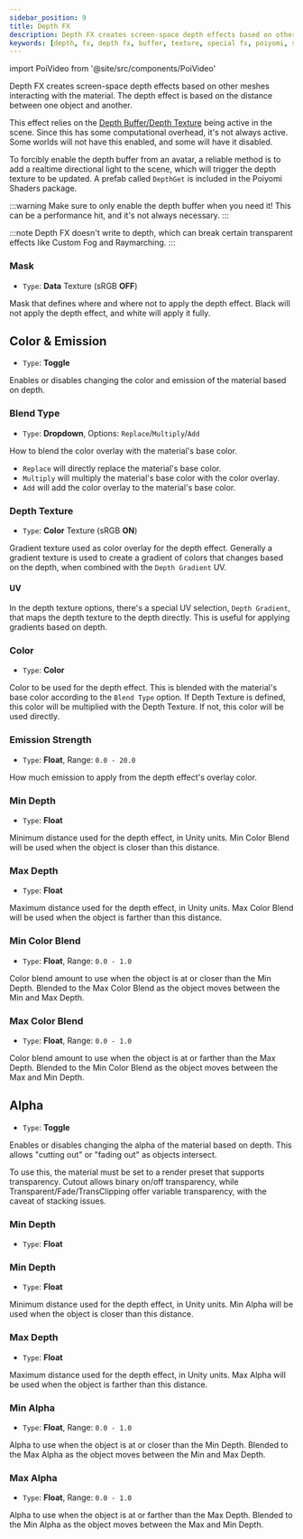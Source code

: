 ```yaml
---
sidebar_position: 9
title: Depth FX
description: Depth FX creates screen-space depth effects based on other meshes interacting with the Material. It is based on the distance between one object and another.
keywords: [depth, fx, depth fx, buffer, texture, special fx, poiyomi, shader]
---
```

import PoiVideo from '@site/src/components/PoiVideo'

Depth FX creates screen-space depth effects based on other meshes interacting with the material. The depth effect is based on the distance between one object and another.

This effect relies on the [Depth Buffer/Depth Texture](https://docs.unity3d.com/Manual/SL-CameraDepthTexture.html) being active in the scene. Since this has some computational overhead, it's not always active. Some worlds will not have this enabled, and some will have it disabled.

To forcibly enable the depth buffer from an avatar, a reliable method is to add a realtime directional light to the scene, which will trigger the depth texture to be updated. A prefab called `DepthGet` is included in the Poiyomi Shaders package.

:::warning
Make sure to only enable the depth buffer when you need it! This can be a performance hit, and it's not always necessary.
:::

:::note
Depth FX doesn't write to depth, which can break certain transparent effects like Custom Fog and Raymarching.
:::

### Mask

- `Type`: **Data** Texture (sRGB **OFF**)

Mask that defines where and where not to apply the depth effect. Black will not apply the depth effect, and white will apply it fully.

## Color & Emission

- `Type`: **Toggle**

Enables or disables changing the color and emission of the material based on depth.

### Blend Type

- `Type`: **Dropdown**, Options: `Replace`/`Multiply`/`Add`

How to blend the color overlay with the material's base color.

- `Replace` will directly replace the material's base color.
- `Multiply` will multiply the material's base color with the color overlay.
- `Add` will add the color overlay to the material's base color.

### Depth Texture

- `Type`: **Color** Texture (sRGB **ON**)

Gradient texture used as color overlay for the depth effect. Generally a gradient texture is used to create a gradient of colors that changes based on the depth, when combined with the `Depth Gradient` UV.

#### UV

In the depth texture options, there's a special UV selection, `Depth Gradient`, that maps the depth texture to the depth directly. This is useful for applying gradients based on depth.

### Color

- `Type`: **Color**

Color to be used for the depth effect. This is blended with the material's base color according to the `Blend Type` option. If Depth Texture is defined, this color will be multiplied with the Depth Texture. If not, this color will be used directly.

### Emission Strength

- `Type`: **Float**, Range: `0.0 - 20.0`

How much emission to apply from the depth effect's overlay color.

### Min Depth

- `Type`: **Float**

Minimum distance used for the depth effect, in Unity units. Min Color Blend will be used when the object is closer than this distance.

### Max Depth

- `Type`: **Float**

Maximum distance used for the depth effect, in Unity units. Max Color Blend will be used when the object is farther than this distance.

### Min Color Blend

- `Type`: **Float**, Range: `0.0 - 1.0`

Color blend amount to use when the object is at or closer than the Min Depth. Blended to the Max Color Blend as the object moves between the Min and Max Depth.

### Max Color Blend

- `Type`: **Float**, Range: `0.0 - 1.0`

Color blend amount to use when the object is at or farther than the Max Depth. Blended to the Min Color Blend as the object moves between the Max and Min Depth.

## Alpha

- `Type`: **Toggle**

Enables or disables changing the alpha of the material based on depth. This allows "cutting out" or "fading out" as objects intersect.

To use this, the material must be set to a render preset that supports transparency. Cutout allows binary on/off transparency, while Transparent/Fade/TransClipping offer variable transparency, with the caveat of stacking issues.

### Min Depth

- `Type`: **Float**

### Min Depth

- `Type`: **Float**

Minimum distance used for the depth effect, in Unity units. Min Alpha will be used when the object is closer than this distance.

### Max Depth

- `Type`: **Float**

Maximum distance used for the depth effect, in Unity units. Max Alpha will be used when the object is farther than this distance.

### Min Alpha

- `Type`: **Float**, Range: `0.0 - 1.0`

Alpha to use when the object is at or closer than the Min Depth. Blended to the Max Alpha as the object moves between the Min and Max Depth.

### Max Alpha

- `Type`: **Float**, Range: `0.0 - 1.0`

Alpha to use when the object is at or farther than the Max Depth. Blended to the Min Alpha as the object moves between the Max and Min Depth.
